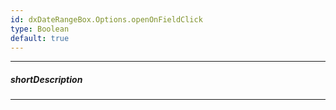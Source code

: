 ```yaml
---
id: dxDateRangeBox.Options.openOnFieldClick
type: Boolean
default: true
---
```

---
##### shortDescription
<!-- Description goes here -->

---
<!-- Description goes here -->